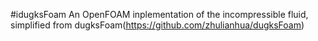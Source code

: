 #idugksFoam
An OpenFOAM inplementation of the incompressible fluid, simplified from dugksFoam(https://github.com/zhulianhua/dugksFoam)


